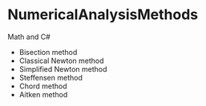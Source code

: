 # NumericalAnalysisMethods
Math and C#

+ Bisection method
+ Classical Newton method
+ Simplified Newton method
+ Steffensen method
+ Chord method
+ Aitken method